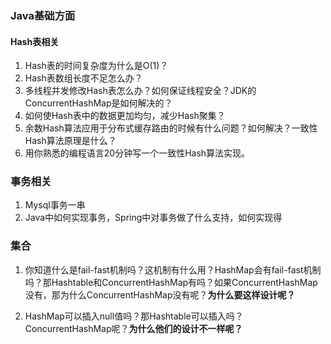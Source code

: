 ### Java基础方面

#### Hash表相关

1. Hash表的时间复杂度为什么是O(1)？
2. Hash表数组长度不足怎么办？
3. 多线程并发修改Hash表怎么办？如何保证线程安全？JDK的ConcurrentHashMap是如何解决的？
4. 如何使Hash表中的数据更加均匀，减少Hash聚集？
5. 余数Hash算法应用于分布式缓存路由的时候有什么问题？如何解决？一致性Hash算法原理是什么？
6. 用你熟悉的编程语言20分钟写一个一致性Hash算法实现。





### 事务相关

1. Mysql事务一串
2. Java中如何实现事务，Spring中对事务做了什么支持，如何实现得



### 集合

1. 你知道什么是fail-fast机制吗？这机制有什么用？HashMap会有fail-fast机制吗？那Hashtable和ConcurrentHashMap有吗？如果ConcurrentHashMap没有，那为什么ConcurrentHashMap没有呢？**为什么要这样设计呢？**

2. HashMap可以插入null值吗？那Hashtable可以插入吗？ConcurrentHashMap呢？**为什么他们的设计不一样呢？**



